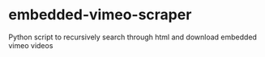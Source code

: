 # embedded-vimeo-scraper
Python script to recursively search through html and download embedded vimeo videos
